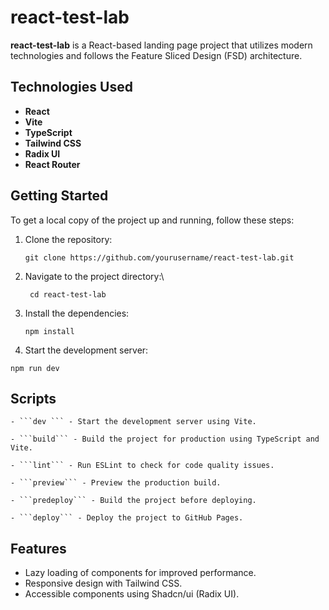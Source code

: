 # react-test-lab

  

**react-test-lab** is a React-based landing page project that utilizes modern technologies and follows the Feature Sliced Design (FSD) architecture.

  

## Technologies Used

-  **React**
-  **Vite**
-  **TypeScript**
-  **Tailwind CSS**
-  **Radix UI**
-  **React Router**

  

## Getting Started


To get a local copy of the project up and running, follow these steps:

  

1. Clone the repository:

	```git clone https://github.com/yourusername/react-test-lab.git```

2. Navigate to the project directory:\

	``` cd react-test-lab```

3. Install the dependencies:

	```npm install```

4. Start the development server:

```npm run dev```

## Scripts

	- ```dev ``` - Start the development server using Vite.

	- ```build``` - Build the project for production using TypeScript and Vite.

	- ```lint``` - Run ESLint to check for code quality issues.

	- ```preview``` - Preview the production build.

	- ```predeploy``` - Build the project before deploying.

	- ```deploy``` - Deploy the project to GitHub Pages.

## Features
 - Lazy loading of components for improved performance.
 - Responsive design with Tailwind CSS.
 - Accessible components using Shadcn/ui (Radix UI).
